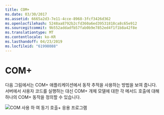 ```yaml
---
title: COM+
ms.date: 03/30/2017
ms.assetid: 6665a2d3-7e11-4cce-8968-3fcf3426d362
ms.openlocfilehash: 5248aa8792b2cfd360a6ed39531818ca8c65e912
ms.sourcegitcommit: 9b552addadfb57fab0b9e7852ed4f1f1b8a42f8e
ms.translationtype: MT
ms.contentlocale: ko-KR
ms.lasthandoff: 04/23/2019
ms.locfileid: "61998088"
---
```

# <a name="com"></a>COM+
다음 그림에서는 COM+ 애플리케이션에서 동작 추적을 사용하는 방법을 보여 줍니다. 서버에서 사용자 코드를 실행하는 대신 COM+ 개체 모델에 대한 각 메서드 호출에 대해 하나의 COM+ 동작을 정의할 수 있습니다.  
  
 ![COM 사용 하 여 동기 호출&#43; 응용 프로그램](../../../../../docs/framework/wcf/diagnostics/tracing/media/com-tracing.gif "Com + 추적")
